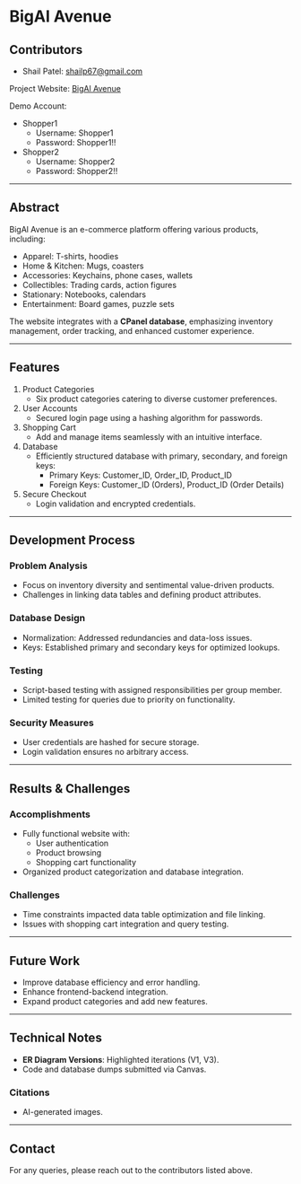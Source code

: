 # BigAl Avenue

## Contributors
- Shail Patel: [shailp67@gmail.com](mailto:shailp67@gmail.com)
  
Project Website: [BigAl Avenue](https://cyan.csam.montclair.edu/~rudnicp1/DB-Project/Updated/)

Demo Account:
- Shopper1
  - Username: Shopper1  
  - Password: Shopper1!!  
- Shopper2
  - Username: Shopper2  
  - Password: Shopper2!!

---

## Abstract
BigAl Avenue is an e-commerce platform offering various products, including:
- Apparel: T-shirts, hoodies
- Home & Kitchen: Mugs, coasters
- Accessories: Keychains, phone cases, wallets
- Collectibles: Trading cards, action figures
- Stationary: Notebooks, calendars
- Entertainment: Board games, puzzle sets

The website integrates with a **CPanel database**, emphasizing inventory management, order tracking, and enhanced customer experience.

---

## Features
1. Product Categories
   - Six product categories catering to diverse customer preferences.
2. User Accounts
   - Secured login page using a hashing algorithm for passwords.
3. Shopping Cart
   - Add and manage items seamlessly with an intuitive interface.
4. Database
   - Efficiently structured database with primary, secondary, and foreign keys:
     - Primary Keys: Customer_ID, Order_ID, Product_ID
     - Foreign Keys: Customer_ID (Orders), Product_ID (Order Details)
5. Secure Checkout
   - Login validation and encrypted credentials.

---

## Development Process
### Problem Analysis
- Focus on inventory diversity and sentimental value-driven products.
- Challenges in linking data tables and defining product attributes.

### Database Design
- Normalization: Addressed redundancies and data-loss issues.
- Keys: Established primary and secondary keys for optimized lookups.

### Testing
- Script-based testing with assigned responsibilities per group member.
- Limited testing for queries due to priority on functionality.

### Security Measures
- User credentials are hashed for secure storage.
- Login validation ensures no arbitrary access.

---

## Results & Challenges
### Accomplishments
- Fully functional website with:
  - User authentication
  - Product browsing
  - Shopping cart functionality
- Organized product categorization and database integration.

### Challenges
- Time constraints impacted data table optimization and file linking.
- Issues with shopping cart integration and query testing.

---

## Future Work
- Improve database efficiency and error handling.
- Enhance frontend-backend integration.
- Expand product categories and add new features.

---

## Technical Notes
- **ER Diagram Versions**: Highlighted iterations (V1, V3).
- Code and database dumps submitted via Canvas.

### Citations
- AI-generated images.

---

## Contact
For any queries, please reach out to the contributors listed above.
